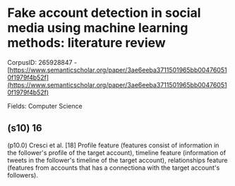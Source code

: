 # Fake account detection in social media using machine learning methods: literature review

CorpusID: 265928847 - [https://www.semanticscholar.org/paper/3ae6eeba3711501965bb004760510f1979f4b52f](https://www.semanticscholar.org/paper/3ae6eeba3711501965bb004760510f1979f4b52f)

Fields: Computer Science

## (s10) 16
(p10.0) Cresci et al. [18] Profile feature (features consist of information in the follower's profile of the target account), timeline feature (information of tweets in the follower's timeline of the target account), relationships feature (features from accounts that has a connectiona with the target account's followers).
